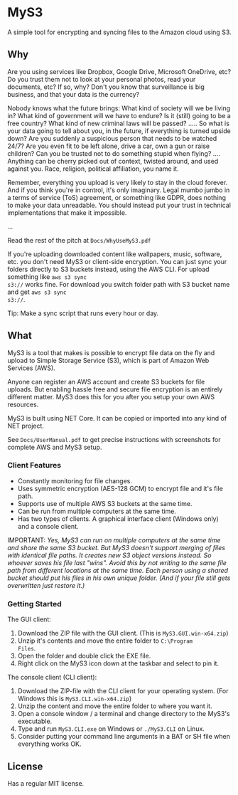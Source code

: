 # MyS3

A simple tool for encrypting and syncing files to the Amazon cloud using S3.

## Why

Are you using services like Dropbox, Google Drive, Microsoft OneDrive, etc? Do you trust them not to look at your personal photos, read your documents, etc? If so, why? Don't you know that surveillance is big business, and that your data is the currency?

Nobody knows what the future brings: What kind of society will we be living in? What kind of government will we have to endure? Is it (still) going to be a free country? What kind of new criminal laws will be passed? ….. So what is your data going to tell about you, in the future, if everything is turned upside down? Are you suddenly a suspicious person that needs to be watched 24/7? Are you even fit to be left alone, drive a car, own a gun or raise children? Can you be trusted not to do something stupid when flying? …. Anything can be cherry picked out of context, twisted around, and used against you. Race, religion, political affiliation, you name it.

Remember, everything you upload is very likely to stay in the cloud forever. And if you think you're in control, it's only imaginary. Legal mumbo jumbo in a terms of service (ToS) agreement, or something like GDPR, does nothing to make your data unreadable. You should instead put your trust in technical implementations that make it impossible.

...

Read the rest of the pitch at <code>Docs/WhyUseMyS3.pdf</code>

If you're uploading downloaded content like wallpapers, music, software, etc. you don't need MyS3 or client-side encryption. You can just sync your folders directly to S3 buckets instead, using the AWS CLI. For upload something like <code>aws s3 sync <path-to-local-folder> s3://<name-of-bucket></code> works fine. For download you switch folder path with S3 bucket name and get <code>aws s3 sync <path-to-folder> s3://<name-of-bucket></code>.

Tip: Make a sync script that runs every hour or day.

## What

MyS3 is a tool that makes is possible to encrypt file data on the fly and upload to Simple Storage Service (S3), which is part of Amazon Web Services (AWS).

Anyone can register an AWS account and create S3 buckets for file uploads. But enabling hassle free and secure file encryption is an entirely different matter. MyS3 does this for you after you setup your own AWS resources.

MyS3 is built using NET Core. It can be copied or imported into any kind of NET project.

See <code>Docs/UserManual.pdf</code> to get precise instructions with screenshots for complete AWS and MyS3 setup.

### Client Features

- Constantly monitoring for file changes.
- Uses symmetric encryption (AES-128 GCM) to encrypt file and it's file path.
- Supports use of multiple AWS S3 buckets at the same time.
- Can be run from multiple computers at the same time.
- Has two types of clients. A graphical interface client (Windows only) and a console client.

IMPORTANT: *Yes, MyS3 can run on multiple computers at the same time and share the same S3 bucket. But MyS3 doesn't support merging of files with identical file paths. It creates new S3 object versions instead. So whoever saves his file last "wins". Avoid this by not writing to the same file path from different locations at the same time. Each person using a shared bucket should put his files in his own unique folder. (And if your file still gets overwritten just restore it.)*

### Getting Started

The GUI client:
1. Download the ZIP file with the GUI client. (This is <code>MyS3.GUI.win-x64.zip</code>)
2. Unzip it's contents and move the entire folder to <code>C:\Program Files</code>.
3. Open the folder and double click the EXE file.
4. Right click on the MyS3 icon down at the taskbar and select to pin it.

The console client (CLI client):
1. Download the ZIP-file with the CLI client for your operating system. (For Windows this is <code>MyS3.CLI.win-x64.zip</code>)
2. Unzip the content and move the entire folder to where you want it.
3. Open a console window / a terminal and change directory to the MyS3's executable.
4. Type and run <code>MyS3.CLI.exe</code> on Windows or <code>./MyS3.CLI</code> on Linux.
5. Consider putting your command line arguments in a BAT or SH file when everything works OK.

## License

Has a regular MIT license.
